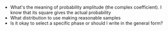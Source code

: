 - What's the meaning of probability amplitude (the complex coefficient). I know that its square gives the actual probability
- What distribution to use making reasonable samples
- Is it okay to select a specific phase or should I write in the general form?